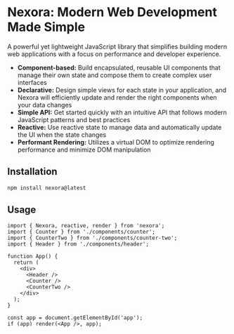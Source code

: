 # Nexora: Modern Web Development Made Simple

A powerful yet lightweight JavaScript library that simplifies building modern web applications with a focus on performance and developer experience.

- **Component-based:** Build encapsulated, reusable UI components that manage their own state and compose them to create complex user interfaces
- **Declarative:** Design simple views for each state in your application, and Nexora will efficiently update and render the right components when your data changes
- **Simple API:** Get started quickly with an intuitive API that follows modern JavaScript patterns and best practices
- **Reactive:** Use reactive state to manage data and automatically update the UI when the state changes
- **Performant Rendering:** Utilizes a virtual DOM to optimize rendering performance and minimize DOM manipulation

## Installation

```bash
npm install nexora@latest
```

## Usage

```tsx
import { Nexora, reactive, render } from 'nexora';
import { Counter } from './components/counter';
import { CounterTwo } from './components/counter-two';
import { Header } from './components/header';

function App() {
  return (
    <div>
      <Header />
      <Counter />
      <CounterTwo />
    </div>
  );
}

const app = document.getElementById('app');
if (app) render(<App />, app);
```
